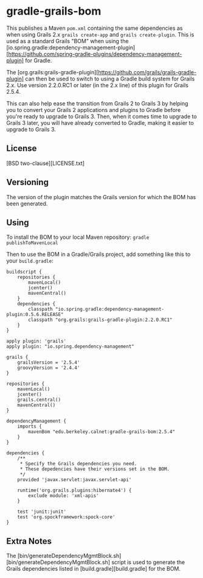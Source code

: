 # gradle-grails-bom

This publishes a Maven `pom.xml` containing the same dependencies as when
using Grails 2.x `grails create-app` and `grails create-plugin`.  This is
used as a standard Grails "BOM" when using the
[io.spring.gradle:dependency-management-plugin][https://github.com/spring-gradle-plugins/dependency-management-plugin]
for Gradle.

The
[org.grails:grails-gradle-plugin][https://github.com/grails/grails-gradle-plugin]
can then be used to switch to using a Gradle build system for Grails 2.x. 
Use version 2.2.0.RC1 or later (in the 2.x line) of this plugin for Grails
2.5.4.

This can also help ease the transition from Grails 2 to Grails 3 by helping
you to convert your Grails 2 applications and plugins to Gradle before
you're ready to upgrade to Grails 3.  Then, when it comes time to upgrade to
Grails 3 later, you will have already converted to Gradle, making it easier
to upgrade to Grails 3.

## License

[BSD two-clause][LICENSE.txt]

## Versioning

The version of the plugin matches the Grails version for which the BOM has
been generated.

## Using

To install the BOM to your local Maven repository:
`gradle publishToMavenLocal`

Then to use the BOM in a Gradle/Grails project, add something like this to
your `build.gradle`:
```
buildscript {
    repositories {
        mavenLocal()
        jcenter()
        mavenCentral()
    }
    dependencies {
        classpath "io.spring.gradle:dependency-management-plugin:0.5.6.RELEASE"
        classpath "org.grails:grails-gradle-plugin:2.2.0.RC1"
    }
}

apply plugin: 'grails'
apply plugin: "io.spring.dependency-management"

grails {
    grailsVersion = '2.5.4'
    groovyVersion = '2.4.4'
}

repositories {
    mavenLocal()
    jcenter()
    grails.central()
    mavenCentral()
}

dependencyManagement {
    imports {
        mavenBom "edu.berkeley.calnet:gradle-grails-bom:2.5.4"
    }
}

dependencies {
    /**
     * Specify the Grails dependencies you need.
     * These depedencies have their versions set in the BOM.
     */
    provided 'javax.servlet:javax.servlet-api'

    runtime('org.grails.plugins:hibernate4') {
        exclude module: 'xml-apis'
    }

    test 'junit:junit'
    test 'org.spockframework:spock-core'
}
```

## Extra Notes

The [bin/generateDependencyMgmtBlock.sh][bin/generateDependencyMgmtBlock.sh]
script is used to generate the Grails dependencies listed in
[build.gradle][build.gradle] for the BOM.
